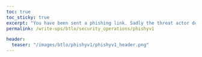 ```yaml
---
toc: true
toc_sticky: true
excerpt: "You have been sent a phishing link. Sadly the threat actor doesn't know who they were dealing with. From only one phishing link find out all you can about the person responsible and bring them to justice."
permalink: /write-ups/btlo/security_operations/phishyv1

header:
  teaser: "/images/btlo/phishyv1/phishyv1_header.png"
---
```

